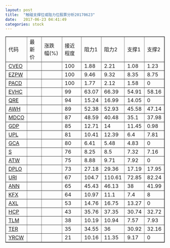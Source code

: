 ```yaml
---
layout: post
title:  "触碰支撑位或阻力位股票分析20170623"
date:   2017-06-23 04:41:49
categories: stock
---
```

<script type="text/javascript">
var stockList = []
stockList.push('gb_cveo');
stockList.push('gb_ezpw');
stockList.push('gb_pacd');
stockList.push('gb_evhc');
stockList.push('gb_qre');
stockList.push('gb_awh');
stockList.push('gb_mdco');
stockList.push('gb_gdp');
stockList.push('gb_upl');
stockList.push('gb_gca');
stockList.push('gb_s');
stockList.push('gb_atw');
stockList.push('gb_dplo');
stockList.push('gb_uri');
stockList.push('gb_ann');
stockList.push('gb_kfx');
stockList.push('gb_axl');
stockList.push('gb_hcp');
stockList.push('gb_tlm');
stockList.push('gb_ter');
stockList.push('gb_yrcw');
</script>
<table border="1">
 <tr>
 <td>代码</td>
 <td>最新价</td>
 <td>涨跌幅(%)</td>
 <td>接近程度</td>
 <td>阻力1</td>
 <td>阻力2</td>
 <td>支撑1</td>
 <td>支撑2</td>
</tr>
  <tr id="cveo" class="red">
  <td><a href="http://stock.finance.sina.com.cn/usstock/quotes/CVEO.html" target="_blank">CVEO</a></td><td></td><td></td><td>100</td><td>1.88</td><td>2.21</td><td>1.08</td><td>1.23</td></tr>
  <tr id="ezpw" class="green">
  <td><a href="http://stock.finance.sina.com.cn/usstock/quotes/EZPW.html" target="_blank">EZPW</a></td><td></td><td></td><td>100</td><td>9.46</td><td>9.32</td><td>8.35</td><td>8.75</td></tr>
  <tr id="pacd" class="green">
  <td><a href="http://stock.finance.sina.com.cn/usstock/quotes/PACD.html" target="_blank">PACD</a></td><td></td><td></td><td>100</td><td>1.77</td><td>2.12</td><td>1.58</td><td>0</td></tr>
  <tr id="evhc" class="green">
  <td><a href="http://stock.finance.sina.com.cn/usstock/quotes/EVHC.html" target="_blank">EVHC</a></td><td></td><td></td><td>99</td><td>63.07</td><td>66.39</td><td>54.91</td><td>58.16</td></tr>
  <tr id="qre" class="red">
  <td><a href="http://stock.finance.sina.com.cn/usstock/quotes/QRE.html" target="_blank">QRE</a></td><td></td><td></td><td>94</td><td>15.24</td><td>16.99</td><td>14.05</td><td>0</td></tr>
  <tr id="awh" class="red">
  <td><a href="http://stock.finance.sina.com.cn/usstock/quotes/AWH.html" target="_blank">AWH</a></td><td></td><td></td><td>89</td><td>52.38</td><td>52.93</td><td>45.58</td><td>47.14</td></tr>
  <tr id="mdco" class="green">
  <td><a href="http://stock.finance.sina.com.cn/usstock/quotes/MDCO.html" target="_blank">MDCO</a></td><td></td><td></td><td>87</td><td>48.59</td><td>40.48</td><td>35.1</td><td>37.98</td></tr>
  <tr id="gdp" class="red">
  <td><a href="http://stock.finance.sina.com.cn/usstock/quotes/GDP.html" target="_blank">GDP</a></td><td></td><td></td><td>85</td><td>12.71</td><td>14</td><td>11.45</td><td>0.98</td></tr>
  <tr id="upl" class="red">
  <td><a href="http://stock.finance.sina.com.cn/usstock/quotes/UPL.html" target="_blank">UPL</a></td><td></td><td></td><td>81</td><td>10.41</td><td>12.39</td><td>6.4</td><td>7.81</td></tr>
  <tr id="gca" class="green">
  <td><a href="http://stock.finance.sina.com.cn/usstock/quotes/GCA.html" target="_blank">GCA</a></td><td></td><td></td><td>80</td><td>6.41</td><td>5.48</td><td>4.83</td><td>0</td></tr>
  <tr id="s" class="red">
  <td><a href="http://stock.finance.sina.com.cn/usstock/quotes/S.html" target="_blank">S</a></td><td></td><td></td><td>76</td><td>8.25</td><td>8.5</td><td>7.32</td><td>7.16</td></tr>
  <tr id="atw" class="green">
  <td><a href="http://stock.finance.sina.com.cn/usstock/quotes/ATW.html" target="_blank">ATW</a></td><td></td><td></td><td>75</td><td>8.88</td><td>9.71</td><td>7.92</td><td>0</td></tr>
  <tr id="dplo" class="green">
  <td><a href="http://stock.finance.sina.com.cn/usstock/quotes/DPLO.html" target="_blank">DPLO</a></td><td></td><td></td><td>73</td><td>27.18</td><td>29.36</td><td>17.19</td><td>17.95</td></tr>
  <tr id="uri" class="red">
  <td><a href="http://stock.finance.sina.com.cn/usstock/quotes/URI.html" target="_blank">URI</a></td><td></td><td></td><td>67</td><td>104.7</td><td>110.61</td><td>72.85</td><td>82.24</td></tr>
  <tr id="ann" class="red">
  <td><a href="http://stock.finance.sina.com.cn/usstock/quotes/ANN.html" target="_blank">ANN</a></td><td></td><td></td><td>65</td><td>45.43</td><td>46.13</td><td>38</td><td>41.99</td></tr>
  <tr id="kfx" class="green">
  <td><a href="http://stock.finance.sina.com.cn/usstock/quotes/KFX.html" target="_blank">KFX</a></td><td></td><td></td><td>64</td><td>10.97</td><td>11.1</td><td>7.4</td><td>8</td></tr>
  <tr id="axl" class="red">
  <td><a href="http://stock.finance.sina.com.cn/usstock/quotes/AXL.html" target="_blank">AXL</a></td><td></td><td></td><td>53</td><td>14.76</td><td>16.75</td><td>13.27</td><td>0</td></tr>
  <tr id="hcp" class="green">
  <td><a href="http://stock.finance.sina.com.cn/usstock/quotes/HCP.html" target="_blank">HCP</a></td><td></td><td></td><td>43</td><td>35.76</td><td>37.35</td><td>30.74</td><td>32.72</td></tr>
  <tr id="tlm" class="green">
  <td><a href="http://stock.finance.sina.com.cn/usstock/quotes/TLM.html" target="_blank">TLM</a></td><td></td><td></td><td>38</td><td>10.19</td><td>10.94</td><td>7.57</td><td>7.93</td></tr>
  <tr id="ter" class="green">
  <td><a href="http://stock.finance.sina.com.cn/usstock/quotes/TER.html" target="_blank">TER</a></td><td></td><td></td><td>35</td><td>34.55</td><td>36</td><td>30.92</td><td>32.16</td></tr>
  <tr id="yrcw" class="red">
  <td><a href="http://stock.finance.sina.com.cn/usstock/quotes/YRCW.html" target="_blank">YRCW</a></td><td></td><td></td><td>21</td><td>10.16</td><td>11.35</td><td>9.17</td><td>0</td></tr>
</table>

